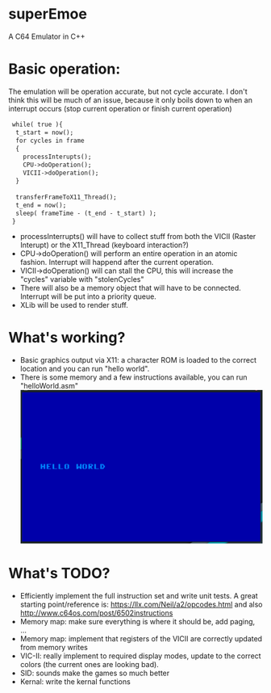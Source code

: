# superEmoe
A C64 Emulator in C++

# Basic operation:
The emulation will be operation accurate, but not cycle accurate. I don't think this will be much of an issue, because it only boils down to when an interrupt occurs (stop current operation or finish current operation)

```
 while( true ){
  t_start = now();
  for cycles in frame
  {
    processInterupts(); 
    CPU->doOperation();
    VICII->doOperation();
  }
  
  transferFrameToX11_Thread();
  t_end = now();
  sleep( frameTime - (t_end - t_start) );
 }
 ```
 
 * processInterrupts() will have to collect stuff from both the VICII (Raster Interupt) or the X11_Thread (keyboard interaction?)
 * CPU->doOperation() will perform an entire operation in an atomic fashion. Interrupt will happend after the current operation.
 * VICII->doOperation() will can stall the CPU, this will increase the "cycles" variable with "stolenCycles"
 * There will also be a memory object that will have to be connected. Interrupt will be put into a priority queue.
 * XLib will be used to render stuff.
 
# What's working?
* Basic graphics output via X11: a character ROM is loaded to the correct location and you can run "hello world".
* There is some memory and a few instructions available, you can run "helloWorld.asm"
![alt text](https://github.com/mathiashelsen/souperEmoe/blob/main/software/screenshotHelloWorld.png?raw=true)

# What's TODO?
* Efficiently implement the full instruction set and write unit tests. A great starting point/reference is: https://llx.com/Neil/a2/opcodes.html and also http://www.c64os.com/post/6502instructions
* Memory map: make sure everything is where it should be, add paging, ...
* Memory map: implement that registers of the VICII are correctly updated from memory writes
* VIC-II: really implement to required display modes, update to the correct colors (the current ones are looking bad).
* SID: sounds make the games so much better
* Kernal: write the kernal functions
